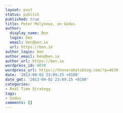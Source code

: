 ```yaml
---
layout: post
status: publish
published: true
title: Peter Molyneux, on Godus
author:
  display_name: Ben
  login: ben
  email: ben@ben.ie
  url: https://ben.ie
author_login: ben
author_email: ben@ben.ie
author_url: https://ben.ie
wordpress_id: 4670
wordpress_url: https://thenorobotsblog.com/?p=4670
date: '2013-09-02 23:09:25 +0100'
date_gmt: '2013-09-02 23:09:25 +0100'
categories:
- Real Time Strategy
tags:
- Godus
comments: []
---
```


